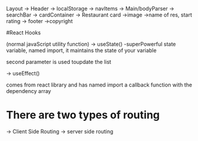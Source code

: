 Layout
-> Header
-> localStorage
-> navItems
-> Main/bodyParser
-> searchBar
-> cardContainer
-> Restaurant card
->image
->name of res, start rating
-> footer
->copyright

#React Hooks

(normal javaScript utility function)
-> useState() -superPowerful state variable, named import, it maintains the state of your variable

second parameter is used toupdate the list

-> useEffect()

comes from react library and has named import
a callback function with the dependency array

# There are two types of routing

-> Client Side Routing
-> server side routing

